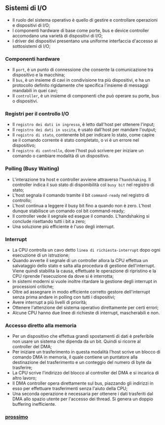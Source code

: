 ## Sistemi di I/O
- Il ruolo del sistema operativo è quello di gestire e controllare operazioni e dispositivi di I/O;
- I componenti hardware di base come porte, bus e device controller accomodano una varietà di dispositivi di I/O;
- I driver dei dispositivi presentano una uniforme interfaccia d'accesso ai sottosistemi di I/O;

### Componenti hardware
- Il `port`, è un punto di connessione che consente la comunicazione tra dispositivo e la macchina;
- Il `bus`, è un insieme di cavi in condivisione tra più dispositivi, e ha un protocollo definito rigidamente che specifica l'insieme di messaggi mandabili in quei cavi; 
- Il `controller`, è un insieme di componenti che può operare su porte, bus o dispositivi.

### Registri per il controllo I/O
- Il `registro dei dati in ingresso`, è letto dall'host per ottenere l'input;
- Il `registro dei dati in uscita`, è usato dall'host per mandare l'output;
- Il `registro di stato`, contenente bit per indicare lo stato, come capire se il comando corrente è stato completato, o vi è un errore nel dispositivo;
- Il `registro di controllo`, dove l'host può scrivere per iniziare un comando o cambiare modalità di un dispositivo.

### Polling (Busy Waiting)
- L'interazione tra host e controller avviene attraverso l'`handshaking`. Il controller indica il suo stato di disponibilità col `busy bit` nel registro di stato;
- L'host segnala il comando tramite il bit `command-ready` nel registro di controllo;
- L'host continua a leggere il busy bit fino a quando non è zero. L'host dunque stabilisce un comando col bit command-ready;
- Il controller vede il segnale ed esegue il comando. L'handshaking si conclude risettando tutti i bit a zero;
- Una soluzione più efficiente è l'uso degli interrupt.

### Interrupt
- La CPU controlla un cavo detto `linea di richiesta-interrupt` dopo ogni esecuzione di un istruzione;
- Quando avverte il segnale di un controller allora la CPU effettua un salvataggio dello stato e salta alla procedura di gestione dell'interrupt. Viene quindi stabilita la causa, effettuate le operazione di ripristino e la CPU riprende l'esecuzione da dove si è interrotta;
- In sistemi moderni si vuole inoltre ritardare la gestione degli interrupt in processioni critiche;
- Oltre ad assegnare in modo efficiente corretto gestore dell'interrupt senza prima andare in polling con tutti i dispositivi;
- Avere interrupt a più livelli di priorità;
- Ottenere l'attenzione del sistema operativo direttamente per certi errori;
- Alcune CPU hanno due linee di richieste di interrupt, mascherabili e non.

### Accesso diretto alla memoria
- Per un dispositivo che effettua grandi spostamenti di dati è preferibile non usare un sistema che dipenda da un bit. Quindi si ricorre al controller del DMA;
- Per iniziare un trasferimento in questa modalità  l'host scrive un blocco di comando DMA in memoria, il quale contiene un puntatore alla destinazione del trasferimento e un conteggio del numero di byte da trasferire;
- La CPU scrive l'indirizzo del blocco al controller del DMA e si incarica di altro lavoro;
- Il DMA controller opera direttamente sul bus, piazzando gli indirizzi in esso per effettuare trasferimenti senza l'aiuto della CPU;
- Una seconda operazione è necessaria per ottenere i dati trasferiti dal DMA allo spazio utente per l'accesso dei thread. Si genera un doppio buffering inefficiente.

### [prossimo](https://github.com/Gabri432/Sistemi_operativi/blob/master/Input_output/parte_2.md)